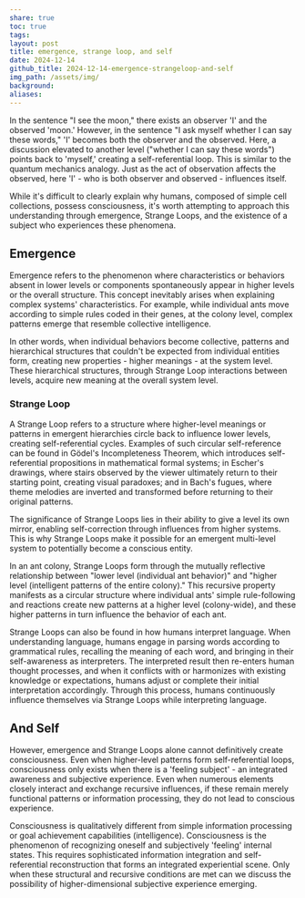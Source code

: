 ```yaml
---
share: true
toc: true
tags: 
layout: post
title: emergence, strange loop, and self
date: 2024-12-14
github_title: 2024-12-14-emergence-strangeloop-and-self
img_path: /assets/img/
background: 
aliases: 
---
```

In the sentence "I see the moon," there exists an observer 'I' and the observed 'moon.' However, in the sentence "I ask myself whether I can say these words," 'I' becomes both the observer and the observed. Here, a discussion elevated to another level ("whether I can say these words") points back to 'myself,' creating a self-referential loop. This is similar to the quantum mechanics analogy. Just as the act of observation affects the observed, here 'I' - who is both observer and observed - influences itself.

While it's difficult to clearly explain why humans, composed of simple cell collections, possess consciousness, it's worth attempting to approach this understanding through emergence, Strange Loops, and the existence of a subject who experiences these phenomena.

## Emergence

Emergence refers to the phenomenon where characteristics or behaviors absent in lower levels or components spontaneously appear in higher levels or the overall structure. This concept inevitably arises when explaining complex systems' characteristics. For example, while individual ants move according to simple rules coded in their genes, at the colony level, complex patterns emerge that resemble collective intelligence.

In other words, when individual behaviors become collective, patterns and hierarchical structures that couldn't be expected from individual entities form, creating new properties - higher meanings - at the system level. These hierarchical structures, through Strange Loop interactions between levels, acquire new meaning at the overall system level.

### Strange Loop

A Strange Loop refers to a structure where higher-level meanings or patterns in emergent hierarchies circle back to influence lower levels, creating self-referential cycles. Examples of such circular self-reference can be found in Gödel's Incompleteness Theorem, which introduces self-referential propositions in mathematical formal systems; in Escher's drawings, where stairs observed by the viewer ultimately return to their starting point, creating visual paradoxes; and in Bach's fugues, where theme melodies are inverted and transformed before returning to their original patterns.

The significance of Strange Loops lies in their ability to give a level its own mirror, enabling self-correction through influences from higher systems. This is why Strange Loops make it possible for an emergent multi-level system to potentially become a conscious entity.

In an ant colony, Strange Loops form through the mutually reflective relationship between "lower level (individual ant behavior)" and "higher level (intelligent patterns of the entire colony)." This recursive property manifests as a circular structure where individual ants' simple rule-following and reactions create new patterns at a higher level (colony-wide), and these higher patterns in turn influence the behavior of each ant.

Strange Loops can also be found in how humans interpret language. When understanding language, humans engage in parsing words according to grammatical rules, recalling the meaning of each word, and bringing in their self-awareness as interpreters. The interpreted result then re-enters human thought processes, and when it conflicts with or harmonizes with existing knowledge or expectations, humans adjust or complete their initial interpretation accordingly. Through this process, humans continuously influence themselves via Strange Loops while interpreting language.

## And Self

However, emergence and Strange Loops alone cannot definitively create consciousness. Even when higher-level patterns form self-referential loops, consciousness only exists when there is a 'feeling subject' - an integrated awareness and subjective experience. Even when numerous elements closely interact and exchange recursive influences, if these remain merely functional patterns or information processing, they do not lead to conscious experience.

Consciousness is qualitatively different from simple information processing or goal achievement capabilities (intelligence). Consciousness is the phenomenon of recognizing oneself and subjectively 'feeling' internal states. This requires sophisticated information integration and self-referential reconstruction that forms an integrated experiential scene. Only when these structural and recursive conditions are met can we discuss the possibility of higher-dimensional subjective experience emerging.

